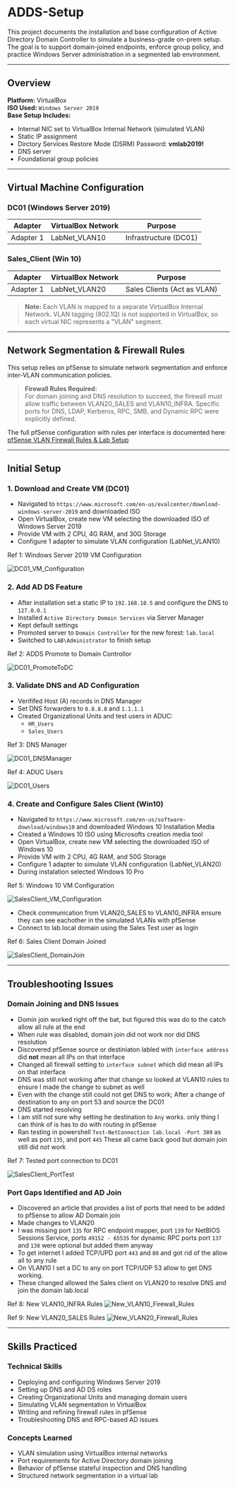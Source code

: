 # ADDS-Setup

This project documents the installation and base configuration of Active Directory Domain Controller to simulate a business-grade on-prem setup. The goal is to support domain-joined endpoints, enforce group policy, and practice Windows Server administration in a segmented lab environment.

---

## Overview
**Platform:** VirtualBox  
**ISO Used:** `Windows Server 2019`  
**Base Setup Includes:**
- Internal NIC set to VirtualBox Internal Network (simulated VLAN)
- Static IP assignment
- Dirctory Services Restore Mode (DSRM) Password: **vmlab2019!**
- DNS server
- Foundational group policies

---

## Virtual Machine Configuration  

### DC01 (Windows Server 2019)
|  Adapter  | VirtualBox Network  | Purpose           |
|-----------|---------------------|-------------------|
| Adapter 1 | LabNet_VLAN10   | Infrastructure (DC01) |

### Sales_Client (Win 10)
|  Adapter  | VirtualBox Network  | Purpose           |
|-----------|---------------------|-------------------|
| Adapter 1 | LabNet_VLAN20   | Sales Clients (Act as VLAN) |

> **Note:** Each VLAN is mapped to a separate VirtualBox Internal Network. VLAN tagging (802.1Q) is not supported in VirtualBox, so each virtual NIC represents a "VLAN" segment.

---

## Network Segmentation & Firewall Rules

This setup relies on pfSense to simulate network segmentation and enforce inter-VLAN communication policies.

> **Firewall Rules Required:**  
> For domain joining and DNS resolution to succeed, the firewall must allow traffic between VLAN20_SALES and VLAN10_INFRA. Specific ports for DNS, LDAP, Kerberos, RPC, SMB, and Dynamic RPC were explicitly defined.

The full pfSense configuration with rules per interface is documented here:
<a href="https://github.com/mstarLabs/pfSense">pfSense VLAN Firewall Rules & Lab Setup</a>

---

## Initial Setup

### 1. Download and Create VM (DC01)
 - Navigated to `https://www.microsoft.com/en-us/evalcenter/download-windows-server-2019` and downloaded ISO
 - Open VirtualBox, create new VM selecting the downloaded ISO of Windows Server 2019
 - Provide VM with 2 CPU, 4G RAM, and 30G Storage
 - Configure 1 adapter to simulate VLAN configuration (LabNet_VLAN10)

Ref 1: Windows Server 2019 VM Configuration

![DC01_VM_Configuration](https://github.com/user-attachments/assets/d42e1ba6-36cf-4783-afa5-f31c794c609c)

### 2. Add AD DS Feature
 - After installation set a static IP to `192.168.10.5` and configure the DNS to `127.0.0.1`
 - Installed `Active Directory Domain Services` via Server Manager
 - Kept default settings
 - Promoted server to `Domain Controller` for the new forest: `lab.local`
 - Switched to `LAB\Administrator` to finish setup

Ref 2: ADDS Promote to Domain Controllor

![DC01_PromoteToDC](https://github.com/user-attachments/assets/56001562-a967-47c3-9311-c44bbf0f625c)

### 3. Validate DNS and AD Configuration
 - Verififed Host (A) records in DNS Manager
 - Set DNS forwarders to `8.8.8.8` and `1.1.1.1`
 - Created Organizational Units and test users in ADUC:
   - `HR_Users`
   - `Sales_Users`

Ref 3: DNS Manager

![DC01_DNSManager](https://github.com/user-attachments/assets/6abe636c-e106-4f5d-9bb1-7aa7366a634b)

Ref 4: ADUC Users

![DC01_Users](https://github.com/user-attachments/assets/99be2487-f96b-47f1-aad6-dab0f0c68278)

### 4. Create and Configure Sales Client (Win10)
 - Navigated to `https://www.microsoft.com/en-us/software-download/windows10` and downloaded Windows 10 Installation Media
 - Created a Windows 10 ISO using Microsofts creation media tool
 - Open VirtualBox, create new VM selecting the downloaded ISO of Windows 10
 - Provide VM with 2 CPU, 4G RAM, and 50G Storage
 - Configure 1 adapter to simulate VLAN configuration (LabNet_VLAN20)
 - During instalation selected Windows 10 Pro

Ref 5: Windows 10 VM Configuration

![SalesClient_VM_Configuration](https://github.com/user-attachments/assets/cb9e3cff-6162-431b-8233-fbd0b0cd15f9)

- Check communication from VLAN20_SALES to VLAN10_INFRA ensure they can see eachother in the simulated VLANs with pfSense
- Connect to lab.local domain using the Sales Test user as login

Ref 6: Sales Client Domain Joined

![SalesClient_DomainJoin](https://github.com/user-attachments/assets/a9361b8c-d495-4f32-b953-20e53c124846)

---

## Troubleshooting Issues

### Domain Joining and DNS Issues

 - Domin join worked right off the bat, but figured this was do to the catch allow all rule at the end
 - When rule was disabled, domain join did not work nor did DNS resolution
 - Discovered pfSense source or destiniaton labled with `interface address` did **not** mean all IPs on that interface
 - Changed all firewall setting to `interface subnet` which did mean all IPs on that interface
 - DNS was still not working after that change so looked at VLAN10 rules to ensure I made the change to subnet as well
 - Even with the change still could not get DNS to work; After a change of destination to any on port 53 and source the DC01
 - DNS started resolving
 - I am still not sure why setting he destination to `Any` works. only thing I can think of is has to do with routing in pfSense
 - Ran testing in powershell `Test-NetConnection lab.local -Port 389` as well as port `135`, and port `445` These all came back good but domain join still did not work

Ref 7: Tested port connection to DC01

![SalesClient_PortTest](https://github.com/user-attachments/assets/5fc18da7-e9b1-40fe-ae12-85ee914d9128)

### Port Gaps Identified and AD Join
 - Discovered an article that provides a list of ports that need to be added to pfSense to allow AD Domain join
 - Made changes to VLAN20
 - I was missing port `135` for RPC endpoint mapper, port `139` for NetBIOS Sessions Service, ports  `49152 - 65535` for dynamic RPC ports port `137` and `138` were optional but added them anyway
 - To get internet I added TCP/UPD port `443` and `80` and got rid of the allow all to any rule
 - On VLAN10 I set a DC to any on port TCP/UDP 53 allow to get DNS working.
 - These changed allowed the Sales client on VLAN20 to resolve DNS and join the domain lab.local

Ref 8: New VLAN10_INFRA Rules
![New_VLAN10_Firewall_Rules](https://github.com/user-attachments/assets/2b872b14-cf0a-41f7-83b8-f481362d29d5)

Ref 9: New VLAN20_SALES Rules
![New_VLAN20_Firewall_Rules](https://github.com/user-attachments/assets/abd17b9f-0f9b-4d04-955a-063148b9461e)

---

##  Skills Practiced

### Technical Skills
- Deploying and configuring Windows Server 2019
- Setting up DNS and AD DS roles
- Creating Organizational Units and managing domain users
- Simulating VLAN segmentation in VirtualBox
- Writing and refining firewall rules in pfSense
- Troubleshooting DNS and RPC-based AD issues

### Concepts Learned
- VLAN simulation using VirtualBox internal networks
- Port requirements for Active Directory domain joining
- Behavior of pfSense stateful inspection and DNS handling
- Structured network segmentation in a virtual lab
